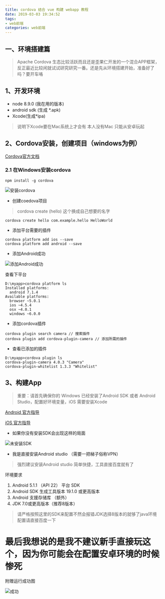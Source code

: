 ```yaml
---
title: cordova 结合 vue 构建 webapp 教程
date: 2019-03-03 19:34:52
tags: 
- web前端
categories: web前端
---
```

## 一、环境搭建篇

> Apache Cordova 生态比较活跃而且还是歪果仁开发的一个混合APP框架，反正最近比较闲就试试研究研究一番。还是先从环境搭建开始，准备好了吗？要开车咯

## 1、开发环境
* node 8.9.0 (我在用的版本)
* android sdk (生成 *.apk)
* Xcode(生成*ipa)

>说明下Xcode要在Mac系统上才会有 本人没有Mac 只能从安卓玩起

## 2、Cordova安装，创建项目（windows为例）

[Cordova官方文档](https://cordova.apache.org/docs/zh-cn/8.x/guide/cli/index.html)

  ### 2.1 在Windows安装cordova
  ```shell
  npm install -g cordova
  ```
![安装cordova](/images/20190303/20190303152801.png)

* 创建coedova项目
> cordova create (hello) 这个换成自己想要的名字 
```shell
cordova create hello com.example.hello HelloWorld
```
* 添加平台需要的插件
```shell
cordova platform add ios --save
cordova platform add android --save
```
* 添加Android成功

![添加Android成功](/images/20190303/20190303153825.png)

查看下平台

```shell
D:\myapp>cordova platform ls
Installed platforms:
  android 7.1.4
Available platforms:
  browser ~5.0.1
  ios ~4.5.4
  osx ~4.0.1
  windows ~6.0.0
```

* 添加cordova插件

```shell
cordova plugin search camera // 搜索插件
cordova plugin add cordova-plugin-camera // 添加所需的插件
```

* 查看已添加的插件

```shell
D:\myapp>cordova plugin ls
cordova-plugin-camera 4.0.3 "Camera"
cordova-plugin-whitelist 1.3.3 "Whitelist"
```
## 3、构建App

>重要：请首先确保你的 Windows 已经安装了Android SDK 或者 Android Studio，配置好环境变量，iOS 需要安装Xcode

[Android 官方指导](https://cordova.apache.org/docs/en/latest/guide/platforms/android/index.html)

[iOS 官方指导](https://cordova.apache.org/docs/en/latest/guide/platforms/ios/index.html)

* 如果你没有安装SDK会出现这样的局面

![未安装SDK](/images/20190303/20190303155903.png)

* 我是直接安装Android studio （需要一把梯子俗称VPN）

> 强烈建议安装Android studio 简单快捷，工具直接百度就有了

环境要求

1. Android 5.1.1 （API 22） 平台 SDK
2. Android SDK 生成工具版本 19.1.0 或更高版本
3. Android 支援存储库 （额外）
4. JDK 7.0或更高版本（推荐8版本）

> 请严格按照这里的SDK来配置不然会报错JDK选择8版本的就够了java环境配置请直接百度一下

# 最后我想说的是我不建议新手直接玩这个，因为你可能会在配置安卓环境的时候惨死
附赠运行成功图

![成功](/images/20190303/20190303175102.png)